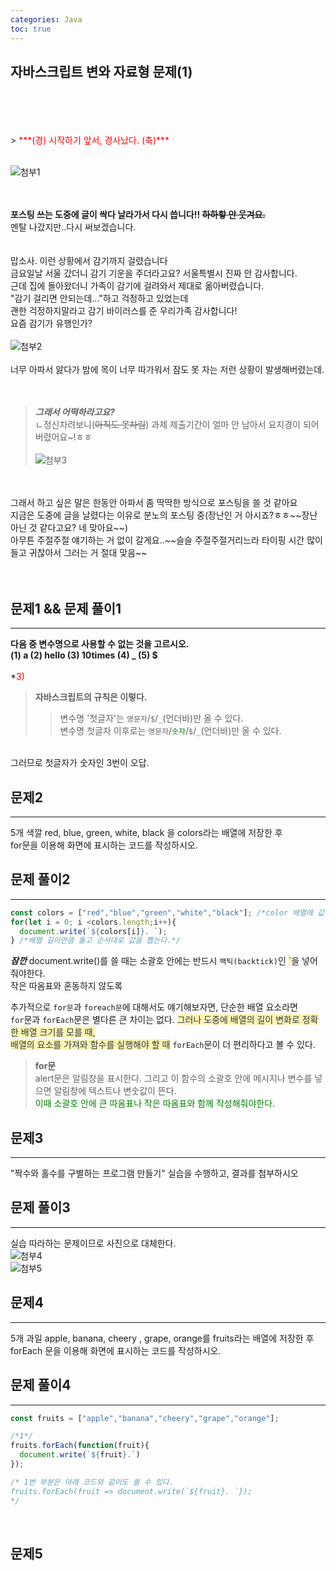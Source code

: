 ```yaml
---
categories: Java
toc: true
---
```


## 자바스크립트 변와 자료형 문제(1)
  <br> 
  <br>
  <br>
  <br>
  > <span style="color: red;">***(경) 시작하기 앞서, 경사났다. (축)*** </span><br>
  <br>
  
  ![첨부1](https://github.com/YuiLoong/YuiLoong.github.io/blob/master/assets/img/20240317_3.jpg?raw=true)
  <br>
  <br>
  <br>
  
  **포스팅 쓰는 도중에 글이 싹다 날라가서 다시 씁니다!! ~~하하핳 안 웃겨요.~~** <br>
  멘탈 나갔지만..다시 써보겠습니다.<br>
  <br>
  <br>
  맙소사. 이런 상황에서 감기까지 걸렸습니다<br>
  금요일날 서울 갔더니 감기 기운을 주더라고요? 서울특별시 진짜 안 감사합니다.<br>
  근데 집에 돌아왔더니 가족이 감기에 걸려와서 제대로 옮아버렸습니다.<br>
  "감기 걸리면 안되는데..."하고 걱정하고 있었는데<br>
  괜한 걱정하지말라고 감기 바이러스를 준 우리가족 감사합니다!<br>
  요즘 감기가 유행인가?<br>
  <br>
  ![첨부2](https://github.com/YuiLoong/YuiLoong.github.io/blob/master/assets/img/20240317_1.jpg?raw=true)
  <br>
  <br>
  너무 아파서 앓다가 밤에 목이 너무 따가워서 잠도 못 자는 저런 상황이 발생해버렸는데.<br>
  <br>
  <br>
  > ***그래서 어떡하라고요?*** <br>
    ㄴ정신차려보니(~~아직도 못차림~~) 과제 제출기간이 얼마 안 남아서 요지경이 되어버렸어요~!ㅎㅎ<br>  
  ![첨부3](https://github.com/YuiLoong/YuiLoong.github.io/blob/master/assets/img/20240317_2.png?raw=true)
  <br>
  <br>
  그래서 하고 싶은 말은 한동안 아파서 좀 딱딱한 방식으로 포스팅을 쓸 것 같아요<br>
  지금은 도중에 글을 날렸다는 이유로 분노의 포스팅 중(장난인 거 아시죠?ㅎㅎ~~장난아닌 것 같다고요? 네 맞아요~~) <br>
  아무튼 주절주절 얘기하는 거 없이 갈게요..~~슬슬 주절주절거리느라 타이핑 시간 많이 들고 귀찮아서 그러는 거 절대 맞음~~
  <br>
  <br>
  <br>
 
  
## 문제1 && 문제 풀이1
___
**다음 중 변수명으로 사용할 수 없는 것을 고르시오.** <br>
**(1) a (2) hello (3) 10times (4) _ (5) $**
<br>
<br>
*<span style="color: red;">3)</span>
<br>
>**자바스크립트의 규칙은 이렇다.** <br>
>> 변수명 '첫글자'는 `영문자`/`$`/`_`(언더바)만 올 수 있다. <br>
>> 변수명 첫글자 이후로는 `영문자`/<span style="color: green;">`숫자`</span>/`$`/`_`(언더바)만 올 수 있다. <br>
<br>
그러므로 첫글자가 숫자인 3번이 오답. <br>

## 문제2
___
5개 색깔 red, blue, green, white, black 을 colors라는 배열에 저장한 후<br>
for문을 이용해  화면에 표시하는 코드를 작성하시오.<br>

## 문제 풀이2
  ___
  ```js
  const colors = ["red","blue","green","white","black"]; /*color 배열에 값을 저장*/
  for(let i = 0; i <colors.length;i++){
    document.write(`${colors[i]}. `);
  } /*배열 길이만큼 돌고 순서대로 값을 뽑는다.*/
  ```
***잠깐***
document.write()를 쓸 때는 소괄호 안에는 반드시 `백틱(backtick)`인 <span style="color: #2D3748; background-color:#fff5b1;">`</span>을 넣어줘야한다.<br>
작은 따옴표와 혼동하지 않도록<br> 

추가적으로 `for문`과 `foreach문`에 대해서도 얘기해보자면, 단순한 배열 요소라면<br> 
`for`문과 `forEach`문은 별다른 큰 차이는 없다. <span style="color: #2D3748; background-color:#fff5b1;">그러나 도중에 배열의 길이 변화로 정확한 배열 크기를 모를 때,<br>배열의 요소를 가져와 함수를 실행해야 할 때</span> `forEach`문이 더 편리하다고 볼 수 있다.
<br>

> **for문** <br>
> alert문은 알림창을 표시한다. 그리고 이 함수의 소괄호 안에 메시지나 변수를 넣으면 알림창에 텍스트나 변숫값이 뜬다.<br>
> <span style="color:green">이때 소괄호 안에 큰 따옴표나 작은 따옴표와 함께 작성해줘야한다.</span><br>

## 문제3
___
"짝수와 홀수를 구별하는 프로그램 만들기" 실습을 수행하고, 결과를 첨부하시오<br>
     
## 문제 풀이3
  ___
실습 따라하는 문제이므로 사진으로 대체한다.<br>
![첨부4](https://github.com/YuiLoong/YuiLoong.github.io/blob/master/assets/img/0314_1.PNG?raw=true)<br>
![첨부5](https://github.com/YuiLoong/YuiLoong.github.io/blob/master/assets/img/0314_2.PNG?raw=true)<br>

## 문제4
___
5개 과일 apple, banana, cheery , grape, orange를 fruits라는 배열에 저장한 후 forEach 문을 이용해  화면에 표시하는 코드를 작성하시오.<br>

## 문제 풀이4
  ___
```js
const fruits = ["apple","banana","cheery","grape","orange"];

/*1*/
fruits.forEach(function(fruit){
  document.write(`${fruit}.`)
});

/* 1번 부분은 아래 코드와 같이도 쓸 수 있다.
fruits.forEach(fruit => document.write(`${fruit}. `});
*/
```

<br>

## 문제5
